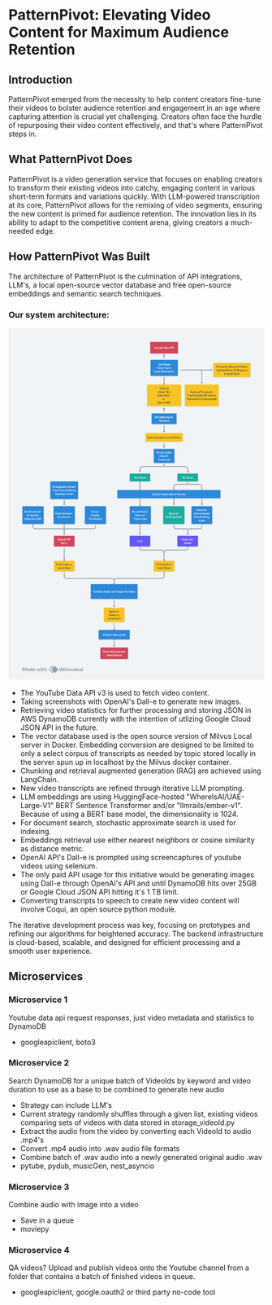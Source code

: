 # PatternPivot: Elevating Video Content for Maximum Audience Retention

## Introduction
PatternPivot emerged from the necessity to help content creators fine-tune their videos to bolster audience retention and engagement in an age where capturing attention is crucial yet challenging. Creators often face the hurdle of repurposing their video content effectively, and that's where PatternPivot steps in.

## What PatternPivot Does
PatternPivot is a video generation service that focuses on enabling creators to transform their existing videos into catchy, engaging content in various short-term formats and variations quickly. With LLM-powered transcription at its core, PatternPivot allows for the remixing of video segments, ensuring the new content is primed for audience retention. The innovation lies in its ability to adapt to the competitive content arena, giving creators a much-needed edge.

## How PatternPivot Was Built
The architecture of PatternPivot is the culmination of API integrations, LLM's, a local open-source vector database and free open-source embeddings and semantic search techniques. 

### Our system architecture:

![Video Generation Systems Architecture Diagram](PatternPivot_Systems_Diagram.png)

- The YouTube Data API v3 is used to fetch video content.
- Taking screenshots with OpenAI's Dall-e to generate new images.
- Retrieving video statistics for further processing and storing JSON in AWS DynamoDB currently with the intention of utlizing Google Cloud JSON API in the future.
- The vector database used is the open source version of Milvus Local server in Docker. Embedding conversion are designed to be limited to only a select corpus of transcripts as needed by topic stored locally in the server spun up in localhost by the Milvus docker container. 
- Chunking and retrieval augmented generation (RAG) are achieved using LangChain.
- New video transcripts are refined through iterative LLM prompting.
- LLM embeddings are using HuggingFace-hosted "WhereIsAI/UAE-Large-V1" BERT Sentence Transformer  and/or "llmrails/ember-v1". Because of using a BERT base model, the dimensionality is 1024. 
- For document search, stochastic approximate search is used for indexing. 
- Embeddings retrieval use either nearest neighbors or cosine similarity as distance metric.
- OpenAI API's Dall-e is prompted using screencaptures of youtube videos using selenium.
- The only paid API usage for this initiative would be generating images using Dall-e through OpenAI's API and until DynamoDB hits over 25GB or Google Cloud JSON API hitting it's 1 TB limit. 
- Converting transcripts to speech to create new video content will involve Coqui, an open source python module.

The iterative development process was key, focusing on prototypes and refining our algorithms for heightened accuracy. The backend infrastructure is cloud-based, scalable, and designed for efficient processing and a smooth user experience.

## Microservices
### Microservice 1
Youtube data api request responses, just video metadata and statistics to DynamoDB
 - googleapiclient, boto3
### Microservice 2
Search DynamoDB for a unique batch of VideoIds by keyword and video duration to use as a base to be combined to generate new audio
 - Strategy can include LLM's
 - Current strategy randomly shuffles through a given list, existing videos comparing sets of videos with data stored in storage_videoId.py
 - Extract the audio from the video by converting each VideoId to audio .mp4's
 - Convert .mp4 audio into .wav audio file formats
 - Combine batch of .wav audio into a newly generated original audio .wav
 - pytube, pydub, musicGen, nest_asyncio
### Microservice 3
Combine audio with image into a video
 - Save in a queue
 - moviepy
### Microservice 4
QA videos?
Upload and publish videos onto the Youtube channel from a folder that contains a batch of finished videos in queue.
 - googleapiclient, google.oauth2 or third party no-code tool
